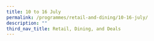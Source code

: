 ```yaml
---
title: 10 to 16 July
permalink: /programmes/retail-and-dining/10-16-july/
description: ""
third_nav_title: Retail, Dining, and Deals
---
```

